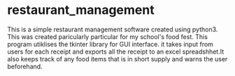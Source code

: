 # restaurant_management
This is a simple restaurant management software created using python3. This was created paricularly particular for my school's food fest. This program utiklises the tkinter library for GUI interface. it takes input from users for each receipt and exports all the receipt to an excel spreadshhet.It also keeps track of any food items that is in short supply and warns the user beforehand.

